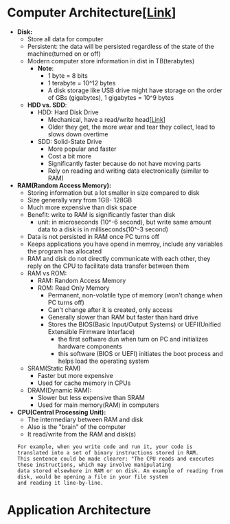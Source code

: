 # Computer Architecture[[Link](https://neetcode.io/courses/system-design-for-beginners/1)]

- __Disk:__
    - Store all data for computer
    - Persistent: the data will be persisted regardless of the state of the machine(turned on or off)
    - Modern computer store information in dist in TB(terabytes)
        - __Note__: 
            - 1 byte = 8 bits
            - 1 terabyte = 10^12 bytes
            - A disk storage like USB drive might have storage on the order of GBs (gigabytes), 1 gigabytes = 10^9 bytes
    - __HDD vs. SDD__:
        - HDD: Hard Disk Drive
            - Mechanical, have a read/write head[[Link](https://en.wikipedia.org/wiki/Disk_read-and-write_head)]
            - Older they get, the more wear and tear they collect, lead to slows down overtime
        - SDD: Solid-State Drive
            - More popular and faster
            - Cost a bit more
            - Significantly faster because do not have moving parts
            - Rely on reading and writing data electronically (similar to RAM)
- __RAM(Random Access Memory):__
    - Storing information but a lot smaller in size compared to disk
    - Size generally vary from 1GB- 128GB
    - Much more expensive than disk space
    - Benefit: write to RAM is significantly faster than disk
        - unit: in microseconds (10^-6 second), but write same amount data to a disk is in milliseconds(10^-3 second)
    - Data is not persisted in RAM once PC turns off
    - Keeps applications you have opend in memroy, include any variables the program has allocated
    - RAM and disk do not directly communicate with each other, they reply on the CPU to facilitate data transfer between them
    - RAM vs ROM:
        - RAM: Random Access Memory
        - ROM: Read Only Memory
            - Permanent, non-volatile type of memory (won't change when PC turns off)
            - Can't change after it is created, only access
            - Generally slower than RAM but faster than hard drive
            - Stores the BIOS(Basic Input/Output Systems) or UEFI(Unified Extensible Firmware Interface)
                - the first software dun when turn on PC and initializes hardware components
                - this software (BIOS or UEFI) initiates the boot process and helps load the operating system
    - SRAM(Static RAM)
        - Faster but more expensive
        - Used for cache memory in CPUs
    - DRAM(Dynamic RAM):
        - Slower but less expensive than SRAM
        - Used for main memory(RAM) in computers
- __CPU(Central Processing Unit):__
    - The intermediary between RAM and disk
    - Also is the "brain" of the computer
    - It read/write from the RAM and disk(s)
    ```text
    For example, when you write code and run it, your code is translated into a set of binary instructions stored in RAM.
    This sentence could be made clearer: "The CPU reads and executes these instructions, which may involve manipulating 
    data stored elsewhere in RAM or on disk. An example of reading from disk, would be opening a file in your file system 
    and reading it line-by-line.
    ```

# Application Architecture
